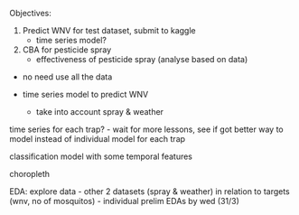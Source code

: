 Objectives:
1. Predict WNV for test dataset, submit to kaggle
    - time series model?
2. CBA for pesticide spray
    - effectiveness of pesticide spray (analyse based on data)


- no need use all the data

- time series model to predict WNV
    - take into account spray & weather


time series for each trap?
    - wait for more lessons, see if got better way to model instead of individual model for each trap

classification model with some temporal features


choropleth


EDA:
explore data
    - other 2 datasets (spray & weather) in relation to targets (wnv, no of mosquitos)
    - individual prelim EDAs by wed (31/3)
